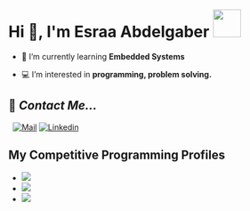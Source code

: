 <h1>Hi 👋, I'm Esraa Abdelgaber <img src="https://media.giphy.com/media/WUlplcMpOCEmTGBtBW/giphy.gif" width="50"></h1>


- 🌱 I’m currently learning **Embedded Systems**
  
- :computer: I’m interested in **programming, problem solving.**
  



  
## 📝 ***Contact Me...***  

 <!--[![Github](https://img.shields.io/github/followers/EsraaAGaber?label=Follow%20Me&style=social)](https://github.com/EsraaAGaber)
<br>-->
  [![Mail](https://img.shields.io/badge/Esraa_gaber-blue?logo=Gmail&logoColor=blue&labelColor=black)](55esrasgaber@gmail.com)
  [![Linkedin](https://img.shields.io/badge/LinkedIn-EsraaAbdelgaber-blue?logo=Linkedin&logoColor=blue&labelColor=black)](https://www.linkedin.com/in/esraa-abdelgaber-0492b11b3)
<br>

## **My Competitive Programming Profiles**

- [![](https://img.shields.io/badge/Codeforces-1F8ACB?style=plastic&logo=codeforces&logoColor=blue&labelColor=black&color=blue)](https://codeforces.com/profile/Esraa_A_Gaber)
- [![](https://img.shields.io/badge/Leetcode-FFA116?style=plastic&logo=leetcode&logoColor=yellow&labelColor=black&color=d9bc00)](https://leetcode.com/Esraa_A_Gaber/)
- [![](https://img.shields.io/badge/HackerRank-00EA64?style=plastic&logo=hackerRank&logoColor=green&labelColor=black&color=green)](https://www.hackerrank.com/profile/55esrasgaber)

  
 <!--![](https://komarev.com/ghpvc/?username=EsraaAGaber&color=blueviolet)*-->



